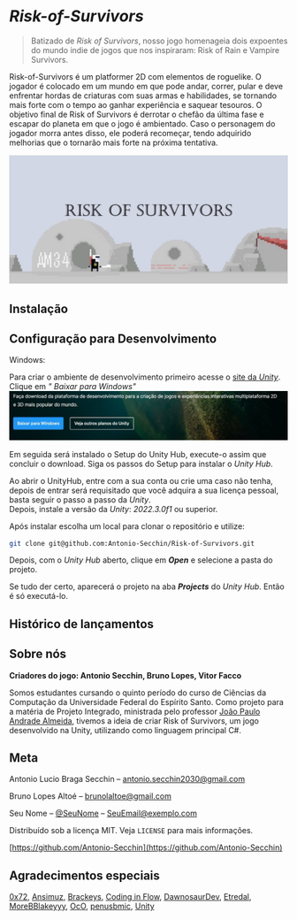 # ***Risk-of-Survivors***
> Batizado de *Risk of Survivors*, nosso jogo homenageia dois expoentes do mundo indie de jogos que nos inspiraram: Risk of Rain e Vampire Survivors.


Risk-of-Survivors é um platformer 2D com elementos de roguelike. O jogador é colocado em um mundo em que pode andar, correr, pular e deve enfrentar hordas de criaturas com suas armas e habilidades, se tornando mais forte com o tempo ao ganhar experiência e saquear tesouros. O objetivo final de Risk of Survivors é derrotar o chefão da última fase e escapar do planeta em que o jogo é ambientado. Caso o personagem do jogador morra antes disso, ele poderá recomeçar, tendo adquirido melhorias que o tornarão mais forte na próxima tentativa.

![Screenshot do jogo](/Imagens/RiskOfSurv_Capa.JPG)

## Instalação


## Configuração para Desenvolvimento

Windows:

Para criar o ambiente de desenvolvimento primeiro acesse o [site da *Unity*](https://unity.com/pt/download). Clique em *"
Baixar para Windows"* 
![Onde Instalar o Unity Hub](/Imagens/Baixar_para_Windows.JPG)

Em seguida será instalado o Setup do Unity Hub, execute-o assim que concluir o download.
Siga os passos do Setup para instalar o *Unity Hub*.


Ao abrir o UnityHub, entre com a sua conta ou crie uma caso não tenha, depois de entrar será requisitado que você adquira a sua licença pessoal, basta seguir o passo a passo da *Unity*.    
Depois, instale a versão da *Unity*: *2022.3.0f1* ou superior.

Após instalar escolha um local para clonar o repositório e utilize:

```sh
git clone git@github.com:Antonio-Secchin/Risk-of-Survivors.git
```
Depois, com o *Unity Hub* aberto, clique em ***Open*** e selecione a pasta do projeto.

Se tudo der certo, aparecerá o projeto na aba ***Projects*** do *Unity Hub*. Então é só executá-lo.


## Histórico de lançamentos


## Sobre nós

**Criadores do jogo: Antonio Secchin, Bruno Lopes, Vitor Facco**

Somos estudantes cursando o quinto período do curso de Ciências da Computação da Universidade Federal do Espírito Santo. 
Como projeto para a matéria de Projeto Integrado, ministrada pelo professor [João Paulo Andrade Almeida](http://nemo.inf.ufes.br/equipe/jpalmeida/), tivemos a ideia de criar Risk of Survivors, um jogo desenvolvido na Unity, utilizando como linguagem principal C#.

## Meta

Antonio Lucio Braga Secchin – antonio.secchin2030@gmail.com

Bruno Lopes Altoé – brunolaltoe@gmail.com

Seu Nome – [@SeuNome](https://twitter.com/...) – SeuEmail@exemplo.com

Distribuído sob a licença MIT. Veja `LICENSE` para mais informações.

[https://github.com/Antonio-Secchin](https://github.com/Antonio-Secchin)

## Agradecimentos especiais

[0x72](https://0x72.itch.io/dungeontileset-ii),
[Ansimuz](https://assetstore.unity.com/publishers/18720),
[Brackeys](https://www.youtube.com/@Brackeys),
[Coding in Flow](https://www.youtube.com/@codinginflow),
[DawnosaurDev](https://www.youtube.com/@DawnosaurDev),
[Etredal](https://www.youtube.com/@Etredal),
[MoreBBlakeyyy](https://www.youtube.com/@morebblakeyyy),
[OcO](https://oco.itch.io/medieval-fantasy-character-pack-6),
[penusbmic](https://penusbmic.itch.io),
[Unity](https://unity.com/pt)
